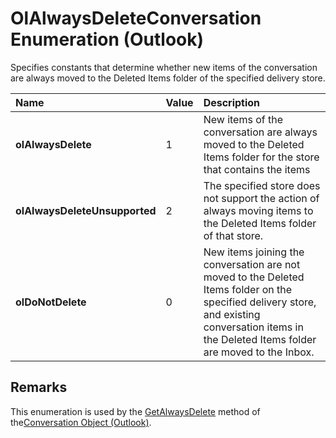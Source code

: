 
# OlAlwaysDeleteConversation Enumeration (Outlook)

Specifies constants that determine whether new items of the conversation are always moved to the Deleted Items folder of the specified delivery store.



|**Name**|**Value**|**Description**|
|:-----|:-----|:-----|
| **olAlwaysDelete**|1|New items of the conversation are always moved to the Deleted Items folder for the store that contains the items|
| **olAlwaysDeleteUnsupported**|2|The specified store does not support the action of always moving items to the Deleted Items folder of that store.|
| **olDoNotDelete**|0|New items joining the conversation are not moved to the Deleted Items folder on the specified delivery store, and existing conversation items in the Deleted Items folder are moved to the Inbox.|

## Remarks

This enumeration is used by the [GetAlwaysDelete](95843bf3-7fff-fab0-ca7b-014ba290d718.md) method of the[Conversation Object (Outlook)](2705d38a-ebc0-e5a7-208b-ffe1f5446b1b.md).

